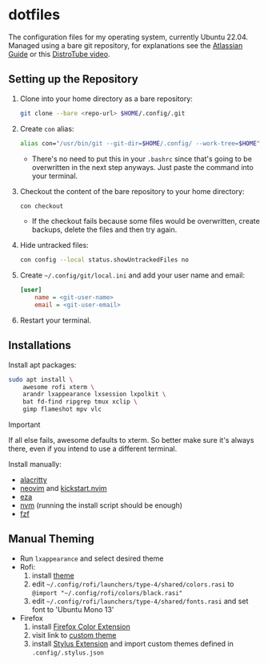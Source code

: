 # dotfiles
The configuration files for my operating system, currently Ubuntu 22.04. Managed using a bare git repository, for explanations see the [Atlassian Guide](https://www.atlassian.com/git/tutorials/dotfiles) or this [DistroTube video](https://www.youtube.com/watch?v=tBoLDpTWVOM).

## Setting up the Repository
1. Clone into your home directory as a bare repository:
    ```bash
    git clone --bare <repo-url> $HOME/.config/.git
    ```

1. Create `con` alias:
    ```bash
    alias con="/usr/bin/git --git-dir=$HOME/.config/ --work-tree=$HOME"
    ```
    - There's no need to put this in your `.bashrc` since that's going to be overwritten in the next step anyways. Just paste the command into your terminal.

1. Checkout the content of the bare repository to your home directory:
    ```bash
    con checkout
    ```
    - If the checkout fails because some files would be overwritten, create backups, delete the files and then try again.

1. Hide untracked files:
    ```bash
    con config --local status.showUntrackedFiles no
    ```

1. Create `~/.config/git/local.ini` and add your user name and email:
    ```ini
    [user]
        name = <git-user-name>
        email = <git-user-email>
    ```

1. Restart your terminal.

## Installations
Install apt packages:
```bash
sudo apt install \
    awesome rofi xterm \
    arandr lxappearance lxsession lxpolkit \
    bat fd-find ripgrep tmux xclip \
    gimp flameshot mpv vlc
```
> [!IMPORTANT]
> If all else fails, awesome defaults to xterm.
> So better make sure it's always there, even if you intend to use a different terminal.

Install manually:
- [alacritty](https://github.com/alacritty/alacritty/blob/master/INSTALL.md)
- [neovim](https://github.com/neovim/neovim/blob/master/INSTALL.md) and [kickstart.nvim](https://github.com/nvim-lua/kickstart.nvim)
- [eza](https://github.com/eza-community/eza/blob/main/INSTALL.md)
- [nvm](https://github.com/nvm-sh/nvm?tab=readme-ov-file#installing-and-updating) (running the install script should be enough)
- [fzf](https://github.com/junegunn/fzf?tab=readme-ov-file#using-git)

## Manual Theming
- Run `lxappearance` and select desired theme
- Rofi:
  1. install [theme](https://github.com/adi1090x/rofi)
  3. edit `~/.config/rofi/launchers/type-4/shared/colors.rasi` to `@import "~/.config/rofi/colors/black.rasi"`
  4. edit `~/.config/rofi/launchers/type-4/shared/fonts.rasi` and set font to 'Ubuntu Mono 13'
- Firefox
  1. install [Firefox Color Extension](https://addons.mozilla.org/en-US/firefox/addon/firefox-color/)
  2. visit link to [custom theme](https://color.firefox.com/?theme=XQAAAAJ_AQAAAAAAAABBKYhm849SCia73laEGccwS-xMDPr1qJSHhuu4s9wMJLlJ9dAdxyHeE6nQeWdDnNzjA3gavA2wvQ_m7_lBdxtETuZvw3ss445xH-D8Zlnwg0tilN8DkBUCna7nTysJS7LuwKod9QJT53ou5ZBZ1kDi3K3mllfzIuqhNf8tVEKttOdqlEsXTBa_Db9C3ZKwkj-yAPH7x8-8UX7vdJgz90ODpINQ3fv_iufTf38dgIRa0hoxgo5E1hSb9bOM8_tWTSdIL8CY0ar9ZBsE)
  3. install [Stylus Extension](https://addons.mozilla.org/en-US/firefox/addon/styl-us/) and import custom themes defined in `.config/.stylus.json`
